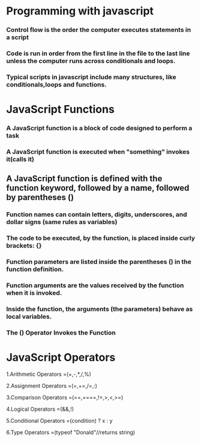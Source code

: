 # Programming with javascript
### Control flow is the order the computer executes statements in a script
### Code is run in order from the first line in the file to the last line unless the computer runs across conditionals and loops.
### Typical scripts in javascript include many structures, like conditionals,loops and functions.

# JavaScript Functions
### A JavaScript function is a block of code designed to perform a task
### A JavaScript function is executed when "something" invokes it(calls it)

## A JavaScript function is defined with the function keyword, followed by a name, followed by parentheses ()

### Function names can contain letters, digits, underscores, and dollar signs (same rules as variables)
### The code to be executed, by the function, is placed inside curly brackets: {}
### Function parameters are listed inside the parentheses () in the function definition.
### Function arguments are the values received by the function when it is invoked.
### Inside the function, the arguments (the parameters) behave as local variables.
### The () Operator Invokes the Function

# JavaScript Operators
1.Arithmetic Operators =(+,-,*,/,%)

2.Assignment Operators =(=,+=,/=,:)

3.Comparison Operators =(==,====,!=,>,<,>=)

4.Logical Operators =(&&,!)

5.Conditional Operators =(condition) ? x : y

6.Type Operators =(typeof "Donald"//returns string)